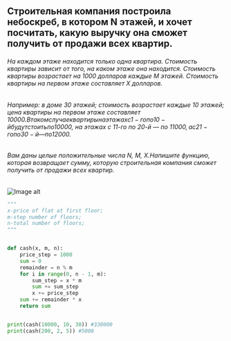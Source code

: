 ## Строительная компания построила небоскреб, в котором N этажей, и хочет посчитать, какую выручку она сможет получить от продажи всех квартир.
###### На каждом этаже находится только одна квартира. Стоимость квартиры зависит от того, на каком этаже она находится. Стоимость квартиры возрастает на 1000 долларов каждые M этажей. Стоимость квартиры на первом этаже составляет X долларов.
###### Например: в доме 30 этажей; стоимость возрастает каждые 10 этажей; цена квартиры на первом этаже составляет 10000$. В таком случае квартиры на этажах с 1-го по 10-й будут стоить по 10000$, на этажах с 11-го по 20-й — по 11000$, а с 21-го по 30-й — по 12000$.
###### Вам даны целые положительные числа N, M, X.Напишите функцию, которая возвращает сумму, которую строительная компания сможет получить от продажи всех квартир.
![Image alt](https://github.com/TodaCosta/Task_building/blob/main/wallpaper_simcity_4_02_1600.jpg)
```python
"""
x-price of flat at first floor;
m-step number of floors;
n-total number of floors;
"""


def cash(x, m, n):
    price_step = 1000
    sum = 0
    remainder = n % m
    for i in range(0, n - 1, m):
        sum_step = x * m
        sum += sum_step
        x += price_step
    sum += remainder * x
    return sum


print(cash(10000, 10, 30)) #330000
print(cash(200, 2, 5)) #5000
```
